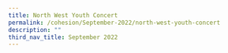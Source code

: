 ```yaml
---
title: North West Youth Concert
permalink: /cohesion/September-2022/north-west-youth-concert
description: ""
third_nav_title: September 2022
---
```

